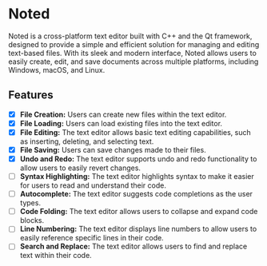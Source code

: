 # Noted
Noted is a cross-platform text editor built with C++ and the Qt framework, designed to provide a simple and efficient solution for managing and editing text-based files. With its sleek and modern interface, Noted allows users to easily create, edit, and save documents across multiple platforms, including Windows, macOS, and Linux.

## Features

- [x] **File Creation:** Users can create new files within the text editor.
- [x] **File Loading:** Users can load existing files into the text editor.
- [x] **File Editing:** The text editor allows basic text editing capabilities, such as inserting, deleting, and selecting text.
- [x] **File Saving:** Users can save changes made to their files.
- [x] **Undo and Redo:** The text editor supports undo and redo functionality to allow users to easily revert changes.
- [ ] **Syntax Highlighting:** The text editor highlights syntax to make it easier for users to read and understand their code.
- [ ] **Autocomplete:** The text editor suggests code completions as the user types.
- [ ] **Code Folding:** The text editor allows users to collapse and expand code blocks.
- [ ] **Line Numbering:** The text editor displays line numbers to allow users to easily reference specific lines in their code.
- [ ] **Search and Replace:** The text editor allows users to find and replace text within their code.
